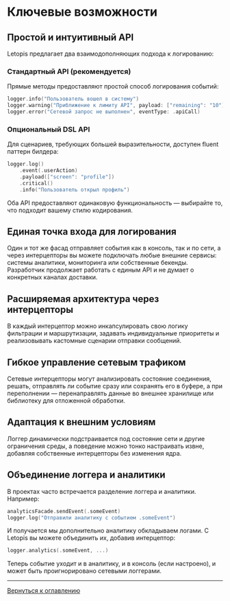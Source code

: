 # Ключевые возможности

## Простой и интуитивный API

Letopis предлагает два взаимодополняющих подхода к логированию:

### Стандартный API (рекомендуется)
Прямые методы предоставляют простой способ логирования событий:
```swift
logger.info("Пользователь вошел в систему")
logger.warning("Приближение к лимиту API", payload: ["remaining": "10"])
logger.error("Сетевой запрос не выполнен", eventType: .apiCall)
```

### Опциональный DSL API
Для сценариев, требующих большей выразительности, доступен fluent паттерн билдера:
```swift
logger.log()
    .event(.userAction)
    .payload(["screen": "profile"])
    .critical()
    .info("Пользователь открыл профиль")
```

Оба API предоставляют одинаковую функциональность — выбирайте то, что подходит вашему стилю кодирования.

## Единая точка входа для логирования

Один и тот же фасад отправляет события как в консоль, так и по сети, а через интерцепторы вы можете подключать любые внешние сервисы: системы аналитики, мониторинга или собственные бекенды. Разработчик продолжает работать с единым API и не думает о конкретных каналах доставки.

## Расширяемая архитектура через интерцепторы

В каждый интерцептор можно инкапсулировать свою логику фильтрации и маршрутизации, задавать индивидуальные приоритеты и реализовывать кастомные сценарии отправки сообщений.

## Гибкое управление сетевым трафиком

Сетевые интерцепторы могут анализировать состояние соединения, решать, отправлять ли событие сразу или сохранять его в буфере, а при переполнении — перенаправлять данные во внешнее хранилище или библиотеку для отложенной обработки.

## Адаптация к внешним условиям

Логгер динамически подстраивается под состояние сети и другие ограничения среды, а поведение можно тонко настраивать извне, добавляя собственные интерцепторы без изменения ядра.

## Объединение логгера и аналитики

В проектах часто встречается разделение логгера и аналитики. Например:

```swift
analyticsFacade.sendEvent(.someEvent)
logger.log("Отправили аналитику с событием .someEvent")
```

И получается мы дополнительно аналитику обкладываем логами. С Letopis вы можете объединить их, добавив интерцептор:

```swift
logger.analytics(.someEvent, ...)
```

Теперь событие уходит и в аналитику, и в консоль (если настроено), и может быть проигнорировано сетевыми логгерами.

---

[Вернуться к оглавлению](index.md)
